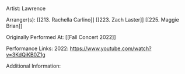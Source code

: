 Artist: Lawrence

  

Arranger(s): [[213. Rachella Carlino]] [[223. Zach Laster]] [[225. Maggie Brian]]

  

Originally Performed At: [[Fall Concert 2022]]

  

Performance Links: 
2022: https://www.youtube.com/watch?v=3KdQiKB0Z1g
  

Additional Information:
